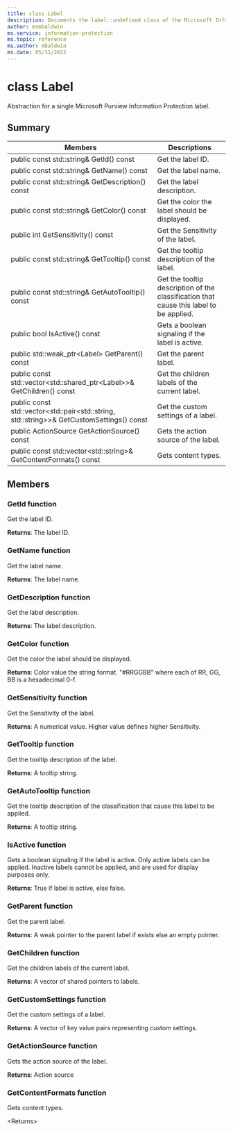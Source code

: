 ```yaml
---
title: class Label 
description: Documents the label::undefined class of the Microsoft Information Protection (MIP) SDK.
author: msmbaldwin
ms.service: information-protection
ms.topic: reference
ms.author: mbaldwin
ms.date: 05/31/2022
---
```


# class Label 
Abstraction for a single Microsoft Purview Information Protection label.
  
## Summary
 Members                        | Descriptions                                
--------------------------------|---------------------------------------------
public const std::string& GetId() const  |  Get the label ID.
public const std::string& GetName() const  |  Get the label name.
public const std::string& GetDescription() const  |  Get the label description.
public const std::string& GetColor() const  |  Get the color the label should be displayed.
public int GetSensitivity() const  |  Get the Sensitivity of the label.
public const std::string& GetTooltip() const  |  Get the tooltip description of the label.
public const std::string& GetAutoTooltip() const  |  Get the tooltip description of the classification that cause this label to be applied.
public bool IsActive() const  |  Gets a boolean signaling if the label is active.
public std::weak_ptr&lt;Label&gt; GetParent() const  |  Get the parent label.
public const std::vector&lt;std::shared_ptr&lt;Label&gt;&gt;& GetChildren() const  |  Get the children labels of the current label.
public const std::vector&lt;std::pair&lt;std::string, std::string&gt;&gt;& GetCustomSettings() const  |  Get the custom settings of a label.
public ActionSource GetActionSource() const  |  Gets the action source of the label.
public const std::vector&lt;std::string&gt;& GetContentFormats() const  |  Gets content types.
  
## Members
  
### GetId function
Get the label ID.

  
**Returns**: The label ID.
  
### GetName function
Get the label name.

  
**Returns**: The label name.
  
### GetDescription function
Get the label description.

  
**Returns**: The label description.
  
### GetColor function
Get the color the label should be displayed.

  
**Returns**: Color value the string format. "#RRGGBB" where each of RR, GG, BB is a hexadecimal 0-f.
  
### GetSensitivity function
Get the Sensitivity of the label.

  
**Returns**: A numerical value. Higher value defines higher Sensitivity.
  
### GetTooltip function
Get the tooltip description of the label.

  
**Returns**: A tooltip string.
  
### GetAutoTooltip function
Get the tooltip description of the classification that cause this label to be applied.

  
**Returns**: A tooltip string.
  
### IsActive function
Gets a boolean signaling if the label is active.
Only active labels can be applied. Inactive labels cannot be applied, and are used for display purposes only. 

  
**Returns**: True if label is active, else false.
  
### GetParent function
Get the parent label.

  
**Returns**: A weak pointer to the parent label if exists else an empty pointer.
  
### GetChildren function
Get the children labels of the current label.

  
**Returns**: A vector of shared pointers to labels.
  
### GetCustomSettings function
Get the custom settings of a label.

  
**Returns**: A vector of key value pairs representing custom settings.
  
### GetActionSource function
Gets the action source of the label.

  
**Returns**: Action source
  
### GetContentFormats function
Gets content types.

  
&lt;Returns&gt;
